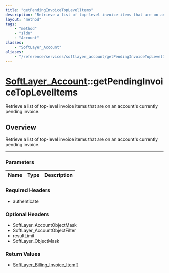 ```yaml
---
title: "getPendingInvoiceTopLevelItems"
description: "Retrieve a list of top-level invoice items that are on an account's currently pending invoice."
layout: "method"
tags:
    - "method"
    - "sldn"
    - "Account"
classes:
    - "SoftLayer_Account"
aliases:
    - "/reference/services/softlayer_account/getPendingInvoiceTopLevelItems"
---
```

# [SoftLayer_Account](/reference/services/SoftLayer_Account)::getPendingInvoiceTopLevelItems


Retrieve a list of top-level invoice items that are on an account's currently pending invoice.


## Overview 
Retrieve a list of top-level invoice items that are on an account's currently pending invoice.

-----

### Parameters 
|Name | Type | Description |
| --- | --- | --- |


### Required Headers
* authenticate


### Optional Headers
* SoftLayer_AccountObjectMask
* SoftLayer_AccountObjectFilter
* resultLimit
* SoftLayer_ObjectMask

### Return Values
* <a href='/reference/datatypes/SoftLayer_Billing_Invoice_Item'>SoftLayer_Billing_Invoice_Item[] </a>




